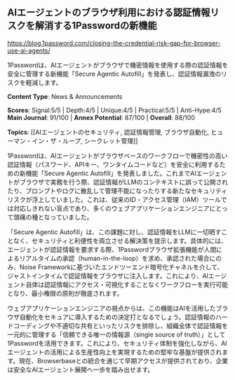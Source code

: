 ## AIエージェントのブラウザ利用における認証情報リスクを解消する1Passwordの新機能

https://blog.1password.com/closing-the-credential-risk-gap-for-browser-use-ai-agents/

1Passwordは、AIエージェントがブラウザで機密情報を使用する際の認証情報を安全に管理する新機能「Secure Agentic Autofill」を発表し、認証情報漏洩のリスクを軽減します。

**Content Type**: News & Announcements

**Scores**: Signal:5/5 | Depth:4/5 | Unique:4/5 | Practical:5/5 | Anti-Hype:4/5
**Main Journal**: 91/100 | **Annex Potential**: 87/100 | **Overall**: 88/100

**Topics**: [[AIエージェントのセキュリティ, 認証情報管理, ブラウザ自動化, ヒューマン・イン・ザ・ループ, シークレット管理]]

1Passwordは、AIエージェントがブラウザベースのワークフローで機密性の高い認証情報（パスワード、APIキー、ワンタイムコードなど）を安全に利用するための新機能「Secure Agentic Autofill」を発表しました。これまでAIエージェントがブラウザで実務を行う際、認証情報がLLMのコンテキストに誤って公開されたり、プロンプトやログに散乱して管理不能になったりする新たなセキュリティリスクが浮上していました。これは、従来のID・アクセス管理（IAM）ツールでは対応しきれない盲点であり、多くのウェブアプリケーションエンジニアにとって頭痛の種となっていました。

「Secure Agentic Autofill」は、この課題に対し、認証情報をLLMに一切晒すことなく、セキュリティと利便性を両立させる解決策を提示します。具体的には、エージェントが認証情報を要求する際、1Passwordブラウザ拡張機能が人間によるリアルタイムの承認（human-in-the-loop）を求め、承認された場合にのみ、Noise Frameworkに基づいたエンドツーエンド暗号化チャネルを介して、ジャストインタイムで認証情報をブラウザに注入します。これにより、AIエージェント自体は認証情報にアクセス・可視化することなくワークフローを実行可能となり、最小権限の原則が徹底されます。

ウェブアプリケーションエンジニアの視点からは、この機能はAIを活用したブラウザ自動化をセキュアに導入するための決定打となるでしょう。認証情報のハードコーディングや不適切な共有といったリスクを排除し、組織全体で認証情報を一元的に管理する「信頼できる唯一の情報源（single source of truth）」として1Passwordを活用できます。これにより、セキュリティ体制を強化しながら、AIエージェントの活用による生産性向上を実現するための堅牢な基盤が提供されます。現在、Browserbaseとの統合を通じて早期アクセスが提供されており、企業は安全なAIエージェント展開へ一歩を踏み出せます。